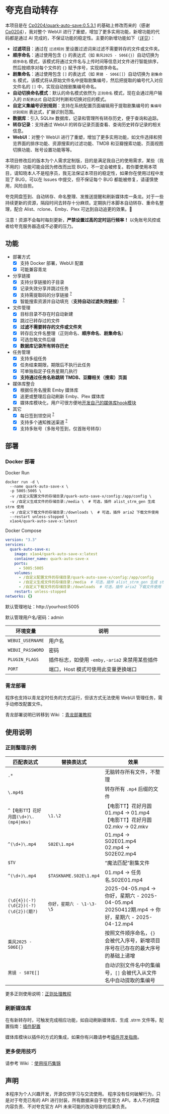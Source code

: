 # 夸克自动转存
本项目是在 [Cp0204/quark-auto-save:0.5.3.1](https://github.com/Cp0204/quark-auto-save) 的基础上修改而来的（感谢 [Cp0204](https://github.com/Cp0204)），我对整个 WebUI 进行了重塑，增加了更多实用功能，新增功能的代码都是通过 AI 完成的，不保证功能的稳定性。主要的新增功能如下（[详见](https://github.com/x1ao4/quark-auto-save-x/wiki)）：

- **过滤项目**：通过在 `过滤规则` 里设置过滤词来过滤不需要转存的文件或文件夹。
- **顺序命名**：通过使用包含 `{}` 的表达式（如 `乘风2025 - S06E{}`）自动切换为 `顺序命名` 模式，该模式将通过文件名与上传时间等信息对文件进行智能排序，然后按顺序对每个文件的 `{}` 赋予序号，实现顺序命名。
- **剧集命名**：通过使用包含 `[]` 的表达式（如 `黑镜 - S06E[]`）自动切换为 `剧集命名` 模式，该模式将从原始文件名中提取剧集编号，然后把提取的编号代入对应文件名的 `[]` 中，实现自动按剧集编号命名。
- **自动切换命名模式**：默认的命名模式依然为 `正则命名` 模式，现在会通过用户输入的 `匹配表达式` 自动实时判断和切换对应的模式。
- **自定义集编号识别规则**：支持在系统配置页面编辑用于提取剧集编号的 `集编号识别规则` 表达式，扩展识别范围。
- **数据库**：引入 SQLite 数据库，记录和管理所有转存历史，便于查询和追踪。
- **转存记录**：支持通过 WebUI 的转存记录页面查看、查询历史转存记录的相关信息。
- **WebUI**：对整个 WebUI 进行了重塑，增加了更多实用功能，如文件选择和预览界面的排序功能、资源搜索的过滤功能、TMDB 和豆瓣搜索功能、页面视图切换功能、账号设置功能等等。

本项目修改后的版本为个人需求定制版，目的是满足我自己的使用需求，某些（我不用的）功能可能会因为修改而出现 BUG，不一定会被修复。若你要使用本项目，请知晓本人不是程序员，我无法保证本项目的稳定性，如果你在使用过程中发现了 BUG，可以在 Issues 中提交，但不保证每个 BUG 都能被修复，请谨慎使用，风险自担。

夸克网盘签到、自动转存、命名整理、发推送提醒和刷新媒体库一条龙。对于一些持续更新的资源，隔段时间去转存十分麻烦。定期执行本脚本自动转存、重命名整理，配合 Alist、rclone、Emby、Plex 可达到自动追更的效果。🥳

注意！资源不会每时每刻更新，**严禁设置过高的定时运行频率！**
以免账号风控或者给夸克服务器造成不必要的压力。

## 功能
- 部署方式
  - [x] 支持 Docker 部署，WebUI 配置
  - [x] 可能兼容青龙

- 分享链接
  - [x] 支持分享链接的子目录
  - [x] 记录失效分享并跳过任务
  - [x] 支持需提取码的分享链接 <sup>[?](https://github.com/x1ao4/quark-auto-save-x/wiki/使用技巧集锦#支持需提取码的分享链接)</sup>
  - [x] 智能搜索资源并自动填充（**支持自动过滤失效链接**） <sup>[?](https://github.com/x1ao4/quark-auto-save-x/wiki/CloudSaver搜索源)</sup>

- 文件管理
  - [x] 目标目录不存在时自动新建
  - [x] 跳过已转存过的文件
  - [x] **过滤不需要转存的文件或文件夹**
  - [x] 转存后文件名整理（正则命名、**顺序命名**、**剧集命名**）
  - [x] 可选忽略文件后缀
  - [x] **数据库记录所有转存历史**

- 任务管理
  - [x] 支持多组任务
  - [x] 任务结束期限，期限后不执行此任务
  - [x] 可单独指定子任务星期几执行
  - [x] **支持通过任务名称跳转 TMDB、豆瓣相关（搜索）页面**

- 媒体库整合
  - [x] 根据任务名搜索 Emby 媒体库
  - [x] 追更或整理后自动刷新 Emby、Plex 媒体库
  - [x] 媒体库模块化，用户可很方便地[开发自己的媒体库hook模块](./plugins)

- 其它
  - [x] 每日签到领空间 <sup>[?](https://github.com/x1ao4/quark-auto-save-x/wiki/使用技巧集锦#每日签到领空间)</sup>
  - [x] 支持多个通知推送渠道 <sup>[?](https://github.com/x1ao4/quark-auto-save-x/wiki/通知推送服务配置)</sup>
  - [x] 支持多账号（多账号签到，仅首账号转存）

## 部署
### Docker 部署

Docker Run

```shell
docker run -d \
  --name quark-auto-save-x \
  -p 5005:5005 \
  -v /自定义配置文件的存储目录/quark-auto-save-x/config:/app/config \
  -v /自定义生成文件的存储目录:/media \  # 可选，插件 alist_strm_gen 生成 strm 使用
  -v /自定义下载文件的存储目录:/downloads \  # 可选，插件 aria2 下载文件使用
  --restart unless-stopped \
  x1ao4/quark-auto-save-x:latest
```

Docker Compose

```yaml
version: "3.3"
services:
  quark-auto-save-x:
    image: x1ao4/quark-auto-save-x:latest
    container_name: quark-auto-save-x
    ports:
      - 5005:5005
    volumes:
      - /自定义配置文件的存储目录/quark-auto-save-x/config:/app/config
      - /自定义生成文件的存储目录:/media  # 可选，插件 alist_strm_gen 生成 strm 使用
      - /自定义下载文件的存储目录:/downloads  # 可选，插件 aria2 下载文件使用
    restart: unless-stopped
networks: {}
```

默认管理地址：http://yourhost:5005

默认管理用户名/密码：admin

| 环境变量         | 说明     |
| ---------------- | -------- |
| `WEBUI_USERNAME` | 用户名 |
| `WEBUI_PASSWORD` | 密码 |
| `PLUGIN_FLAGS`   | 插件标志，如使用 `-emby,-aria2` 来禁用某些插件 |
| `PORT` | 端口，Host 模式可使用此变量更换端口 |

### 青龙部署
程序也支持以青龙定时任务的方式运行，但该方式无法使用 WebUI 管理任务，需手动修改配置文件。

青龙部署说明已转移到 Wiki ：[青龙部署教程](https://github.com/x1ao4/quark-auto-save-x/wiki/部署教程#青龙部署)

## 使用说明
### 正则整理示例

| 匹配表达式                                | 替换表达式                | 效果                                                                   |
| -------------------------------------- | ---------------------- | ---------------------------------------------------------------------- |
| `.*`                                   |                        | 无脑转存所有文件，不整理                                               |
| `\.mp4$`                               |                        | 转存所有 `.mp4` 后缀的文件                                             |
| `^【电影TT】花好月圆(\d+)\.(mp4\|mkv)` | `\1.\2`                | 【电影TT】花好月圆01.mp4 → 01.mp4<br>【电影TT】花好月圆02.mkv → 02.mkv |
| `^(\d+)\.mp4`                          | `S02E\1.mp4`           | 01.mp4 → S02E01.mp4<br>02.mp4 → S02E02.mp4                             |
| `$TV`                                  |                        | “魔法匹配”剧集文件                                                     |
| `^(\d+)\.mp4`                          | `$TASKNAME.S02E\1.mp4` | 01.mp4 → 任务名.S02E01.mp4                                             |
| `(\d{4})(-?)(\d{2})(-?)(\d{2})(期?)`    | `你好，星期六 - \1-\3-\5`| 2025-04-05.mp4 → 你好，星期六 - 2025-04-05.mp4<br>20250412期.mp4 → 你好，星期六 - 2025-04-12.mp4|
| `乘风2025 - S06E{}`                     |                        | 按照文件顺序命名，`{}` 会被代入序号，新增项目序号在已存在的最大序号的基础上递增  |
| `黑镜 - S07E[]`                         |                        | 自动识别文件名中的集编号，`[]` 会被代入从文件名中自动提取的集编号               |

更多正则使用说明：[正则处理教程](https://github.com/x1ao4/quark-auto-save-x/wiki/正则处理教程)

### 刷新媒体库
在有新转存时，可触发完成相应功能，如自动刷新媒体库、生成 .strm 文件等。配置指南：[插件配置](https://github.com/x1ao4/quark-auto-save-x/wiki/插件配置)

媒体库模块以插件的方式的集成，如果你有兴趣请参考[插件开发指南](https://github.com/x1ao4/quark-auto-save-x/tree/x/plugins)。

### 更多使用技巧
请参考 Wiki ：[使用技巧集锦](https://github.com/x1ao4/quark-auto-save-x/wiki/使用技巧集锦)

## 声明
本程序为个人兴趣开发，开源仅供学习与交流使用。
程序没有任何破解行为，只是对于夸克已有的 API 进行封装，所有数据来自于夸克官方 API，本人不对网盘内容负责、不对夸克官方 API 未来可能的改动导致的后果负责。
